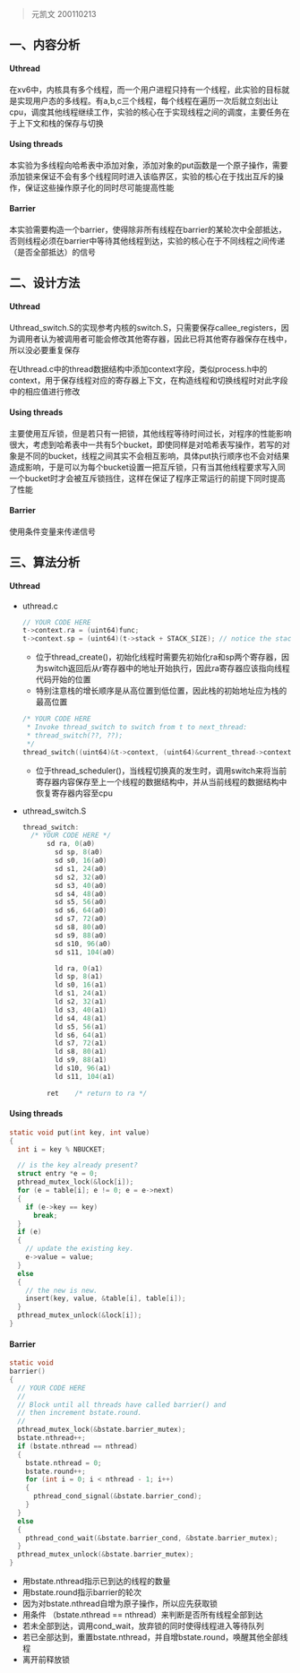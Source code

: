 
> 元凯文 200110213



## 一、内容分析

#### Uthread

在xv6中，内核具有多个线程，而一个用户进程只持有一个线程，此实验的目标就是实现用户态的多线程。有a,b,c三个线程，每个线程在遍历一次后就立刻出让cpu，调度其他线程继续工作，实验的核心在于实现线程之间的调度，主要任务在于上下文和栈的保存与切换

#### Using threads

本实验为多线程向哈希表中添加对象，添加对象的put函数是一个原子操作，需要添加锁来保证不会有多个线程同时进入该临界区，实验的核心在于找出互斥的操作，保证这些操作原子化的同时尽可能提高性能

#### Barrier

本实验需要构造一个barrier，使得除非所有线程在barrier的某轮次中全部抵达，否则线程必须在barrier中等待其他线程到达，实验的核心在于不同线程之间传递（是否全部抵达）的信号

## 二、设计方法

#### Uthread

Uthread_switch.S的实现参考内核的switch.S，只需要保存callee_registers，因为调用者认为被调用者可能会修改其他寄存器，因此已将其他寄存器保存在栈中，所以没必要重复保存

在Uthread.c中的thread数据结构中添加context字段，类似process.h中的context，用于保存线程对应的寄存器上下文，在构造线程和切换线程时对此字段中的相应值进行修改

#### Using threads

主要使用互斥锁，但是若只有一把锁，其他线程等待时间过长，对程序的性能影响很大，考虑到哈希表中一共有5个bucket，即使同样是对哈希表写操作，若写的对象是不同的bucket，线程之间其实不会相互影响，具体put执行顺序也不会对结果造成影响，于是可以为每个bucket设置一把互斥锁，只有当其他线程要求写入同一个bucket时才会被互斥锁挡住，这样在保证了程序正常运行的前提下同时提高了性能

#### Barrier

使用条件变量来传递信号

## 三、算法分析

#### Uthread

+ uthread.c

  ```c
  // YOUR CODE HERE
  t->context.ra = (uint64)func;
  t->context.sp = (uint64)(t->stack + STACK_SIZE); // notice the stack's start location
  ```

  + 位于thread_create()，初始化线程时需要先初始化ra和sp两个寄存器，因为switch返回后从r寄存器中的地址开始执行，因此ra寄存器应该指向线程代码开始的位置
  + 特别注意栈的增长顺序是从高位置到低位置，因此栈的初始地址应为栈的最高位置

  ```c
  /* YOUR CODE HERE
   * Invoke thread_switch to switch from t to next_thread:
   * thread_switch(??, ??);
   */
  thread_switch((uint64)&t->context, (uint64)&current_thread->context);
  ```

  + 位于thread_scheduler()，当线程切换真的发生时，调用switch来将当前寄存器内容保存至上一个线程的数据结构中，并从当前线程的数据结构中恢复寄存器内容至cpu

+ uthread_switch.S
  ```c
  thread_switch:
  	/* YOUR CODE HERE */
  	    sd ra, 0(a0)
          sd sp, 8(a0)
          sd s0, 16(a0)
          sd s1, 24(a0)
          sd s2, 32(a0)
          sd s3, 40(a0)
          sd s4, 48(a0)
          sd s5, 56(a0)
          sd s6, 64(a0)
          sd s7, 72(a0)
          sd s8, 80(a0)
          sd s9, 88(a0)
          sd s10, 96(a0)
          sd s11, 104(a0)
  
          ld ra, 0(a1)
          ld sp, 8(a1)
          ld s0, 16(a1)
          ld s1, 24(a1)
          ld s2, 32(a1)
          ld s3, 40(a1)
          ld s4, 48(a1)
          ld s5, 56(a1)
          ld s6, 64(a1)
          ld s7, 72(a1)
          ld s8, 80(a1)
          ld s9, 88(a1)
          ld s10, 96(a1)
          ld s11, 104(a1)
  		
  		ret    /* return to ra */
  ```

#### Using threads

```c
static void put(int key, int value)
{
  int i = key % NBUCKET;

  // is the key already present?
  struct entry *e = 0;
  pthread_mutex_lock(&lock[i]);
  for (e = table[i]; e != 0; e = e->next)
  {
    if (e->key == key)
      break;
  }
  if (e)
  {
    // update the existing key.
    e->value = value;
  }
  else
  {
    // the new is new.
    insert(key, value, &table[i], table[i]);
  }
  pthread_mutex_unlock(&lock[i]);
}
```

#### Barrier

```c
static void
barrier()
{
  // YOUR CODE HERE
  //
  // Block until all threads have called barrier() and
  // then increment bstate.round.
  //
  pthread_mutex_lock(&bstate.barrier_mutex);
  bstate.nthread++;
  if (bstate.nthread == nthread)
  {
    bstate.nthread = 0;
    bstate.round++;
    for (int i = 0; i < nthread - 1; i++)
    {
      pthread_cond_signal(&bstate.barrier_cond);
    }
  }
  else
  {
    pthread_cond_wait(&bstate.barrier_cond, &bstate.barrier_mutex);
  }
  pthread_mutex_unlock(&bstate.barrier_mutex);
}
```

+ 用bstate.nthread指示已到达的线程的数量
+ 用bstate.round指示barrier的轮次
+ 因为对bstate.nthread自增为原子操作，所以应先获取锁
+ 用条件 （bstate.nthread == nthread）来判断是否所有线程全部到达
+ 若未全部到达，调用cond_wait，放弃锁的同时使得线程进入等待队列
+ 若已全部达到，重置bstate.nthread，并自增bstate.round，唤醒其他全部线程
+ 离开前释放锁
